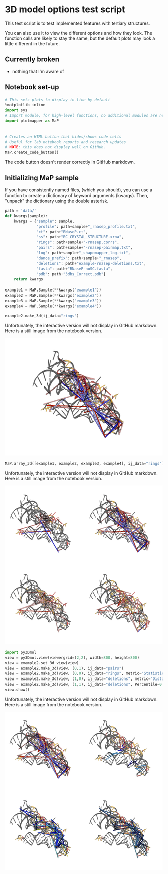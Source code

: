 3D model options test script
============================
This test script is to test implemented features with tertiary structures.

You can also use it to view the different options and how they look.
The function calls are likely to stay the same, but the default plots
may look a little different in the future.

Currently broken
----------------
* nothing that I'm aware of

Notebook set-up
---------------


```python
# This sets plots to display in-line by default
%matplotlib inline
import sys
# Import module, for high-level functions, no additional modules are needed
import plotmapper as MaP


# Creates an HTML button that hides/shows code cells
# Useful for lab notebook reports and research updates
# NOTE: this does not display well on GitHub.
MaP.create_code_button()
```

The code button doesn't render correctly in GitHub markdown.


Initializing MaP sample
-----------------------
If you have consistently named files, (which you should), you can use a function to create a dictionary of keyword arguments (kwargs). Then, "unpack" the dictionary using the double asterisk.


```python
path = 'data/'
def kwargs(sample):
    kwargs = {"sample": sample,
              "profile": path+sample+"_rnasep_profile.txt",
              "ct": path+"RNaseP.ct",
              "ss": path+"RC_CRYSTAL_STRUCTURE.xrna",
              "rings": path+sample+"-rnasep.corrs",
              "pairs": path+sample+"-rnasep-pairmap.txt",
              "log": path+sample+"_shapemapper_log.txt",
              "dance_prefix": path+sample+"_rnasep",
              "deletions": path+"example-rnasep-deletions.txt",
              "fasta": path+"RNaseP-noSC.fasta",
              "pdb": path+"3dhs_Correct.pdb"}
    return kwargs

example1 = MaP.Sample(**kwargs("example1"))
example2 = MaP.Sample(**kwargs("example2"))
example3 = MaP.Sample(**kwargs("example3"))
example4 = MaP.Sample(**kwargs("example4"))
```


```python
example2.make_3d(ij_data="rings")
```

Unfortunately, the interactive version will not display in GitHub markdown.
Here is a still image from the notebook version.

![png](3d_test_files/3d_test_1.png)

```python
MaP.array_3d([example1, example2, example3, example4], ij_data="rings")
```

Unfortunately, the interactive version will not display in GitHub markdown.
Here is a still image from the notebook version.

![png](3d_test_files/3d_test_2.png)

```python
import py3Dmol
view = py3Dmol.view(viewergrid=(2,2), width=800, height=800)
view = example2.set_3d_view(view)
view = example2.make_3d(view, (0,1), ij_data="pairs")
view = example2.make_3d(view, (0,0), ij_data="rings", metric="Statistic", Statistic=20)
view = example2.make_3d(view, (1,0), ij_data="deletions", metric="Distance", Percentile=0.99)
view = example2.make_3d(view, (1,1), ij_data="deletions", Percentile=0.99)
view.show()
```

Unfortunately, the interactive version will not display in GitHub markdown.
Here is a still image from the notebook version.

![png](3d_test_files/3d_test_3.png)
